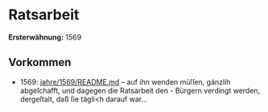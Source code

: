 # Ratsarbeit

**Ersterwähnung:** 1569

## Vorkommen
- 1569: [jahre/1569/README.md](../jahre/1569/README.md) – auf ihn wenden müſſen, gänzlih abgeſchafft, und
dagegen die Ratsarbeit den - Bürgern verdingt werden,
dergeſtalt, daß ſie tägli<h darauf war...
